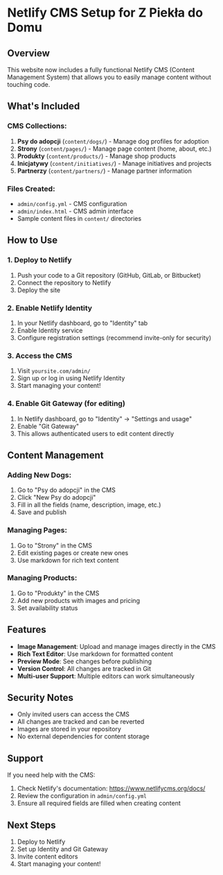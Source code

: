# Netlify CMS Setup for Z Piekła do Domu

## Overview
This website now includes a fully functional Netlify CMS (Content Management System) that allows you to easily manage content without touching code.

## What's Included

### CMS Collections:
1. **Psy do adopcji** (`content/dogs/`) - Manage dog profiles for adoption
2. **Strony** (`content/pages/`) - Manage page content (home, about, etc.)
3. **Produkty** (`content/products/`) - Manage shop products
4. **Inicjatywy** (`content/initiatives/`) - Manage initiatives and projects
5. **Partnerzy** (`content/partners/`) - Manage partner information

### Files Created:
- `admin/config.yml` - CMS configuration
- `admin/index.html` - CMS admin interface
- Sample content files in `content/` directories

## How to Use

### 1. Deploy to Netlify
1. Push your code to a Git repository (GitHub, GitLab, or Bitbucket)
2. Connect the repository to Netlify
3. Deploy the site

### 2. Enable Netlify Identity
1. In your Netlify dashboard, go to "Identity" tab
2. Enable Identity service
3. Configure registration settings (recommend invite-only for security)

### 3. Access the CMS
1. Visit `yoursite.com/admin/`
2. Sign up or log in using Netlify Identity
3. Start managing your content!

### 4. Enable Git Gateway (for editing)
1. In Netlify dashboard, go to "Identity" → "Settings and usage"
2. Enable "Git Gateway"
3. This allows authenticated users to edit content directly

## Content Management

### Adding New Dogs:
1. Go to "Psy do adopcji" in the CMS
2. Click "New Psy do adopcji"
3. Fill in all the fields (name, description, image, etc.)
4. Save and publish

### Managing Pages:
1. Go to "Strony" in the CMS
2. Edit existing pages or create new ones
3. Use markdown for rich text content

### Managing Products:
1. Go to "Produkty" in the CMS
2. Add new products with images and pricing
3. Set availability status

## Features

- **Image Management**: Upload and manage images directly in the CMS
- **Rich Text Editor**: Use markdown for formatted content
- **Preview Mode**: See changes before publishing
- **Version Control**: All changes are tracked in Git
- **Multi-user Support**: Multiple editors can work simultaneously

## Security Notes

- Only invited users can access the CMS
- All changes are tracked and can be reverted
- Images are stored in your repository
- No external dependencies for content storage

## Support

If you need help with the CMS:
1. Check Netlify's documentation: https://www.netlifycms.org/docs/
2. Review the configuration in `admin/config.yml`
3. Ensure all required fields are filled when creating content

## Next Steps

1. Deploy to Netlify
2. Set up Identity and Git Gateway
3. Invite content editors
4. Start managing your content!
